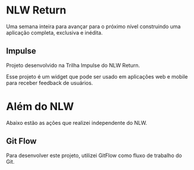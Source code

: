 # NLW Return
Uma semana inteira para avançar para o próximo nível construindo uma aplicação completa, exclusiva e inédita.
## Impulse
Projeto desenvolvido na Trilha Impulse do NLW Return.

Esse projeto é um widget que pode ser usado em aplicações web e mobile para receber feedback de usuários.

# Além do NLW
Abaixo estão as ações que realizei independente do NLW.

## Git Flow
Para  desenvolver este projeto, utilizei GitFlow  como fluxo de trabalho do Git.
